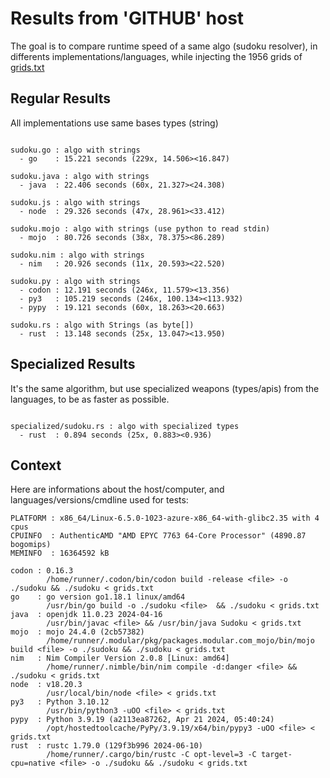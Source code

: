 # Results from 'GITHUB' host

The goal is to compare runtime speed of a same algo (sudoku resolver), in differents implementations/languages, while injecting the 1956 grids of [grids.txt](grids.txt)

## Regular Results

All implementations use same bases types (string)

```

sudoku.go : algo with strings
  - go    : 15.221 seconds (229x, 14.506><16.847)

sudoku.java : algo with strings
  - java  : 22.406 seconds (60x, 21.327><24.308)

sudoku.js : algo with strings
  - node  : 29.326 seconds (47x, 28.961><33.412)

sudoku.mojo : algo with strings (use python to read stdin)
  - mojo  : 80.726 seconds (38x, 78.375><86.289)

sudoku.nim : algo with strings
  - nim   : 20.926 seconds (11x, 20.593><22.520)

sudoku.py : algo with strings
  - codon : 12.191 seconds (246x, 11.579><13.356)
  - py3   : 105.219 seconds (246x, 100.134><113.932)
  - pypy  : 19.121 seconds (60x, 18.263><20.663)

sudoku.rs : algo with Strings (as byte[])
  - rust  : 13.148 seconds (25x, 13.047><13.950)

```

## Specialized Results

It's the same algorithm, but use specialized weapons (types/apis) from the languages, to be as faster as possible.

```

specialized/sudoku.rs : algo with specialized types
  - rust  : 0.894 seconds (25x, 0.883><0.936)

```
## Context

Here are informations about the host/computer, and languages/versions/cmdline used for tests:
```
PLATFORM : x86_64/Linux-6.5.0-1023-azure-x86_64-with-glibc2.35 with 4 cpus
CPUINFO  : AuthenticAMD "AMD EPYC 7763 64-Core Processor" (4890.87 bogomips)
MEMINFO  : 16364592 kB

codon : 0.16.3
        /home/runner/.codon/bin/codon build -release <file> -o ./sudoku && ./sudoku < grids.txt
go    : go version go1.18.1 linux/amd64
        /usr/bin/go build -o ./sudoku <file>  && ./sudoku < grids.txt
java  : openjdk 11.0.23 2024-04-16
        /usr/bin/javac <file> && /usr/bin/java Sudoku < grids.txt
mojo  : mojo 24.4.0 (2cb57382)
        /home/runner/.modular/pkg/packages.modular.com_mojo/bin/mojo build <file> -o ./sudoku && ./sudoku < grids.txt
nim   : Nim Compiler Version 2.0.8 [Linux: amd64]
        /home/runner/.nimble/bin/nim compile -d:danger <file> && ./sudoku < grids.txt
node  : v18.20.3
        /usr/local/bin/node <file> < grids.txt
py3   : Python 3.10.12
        /usr/bin/python3 -uOO <file> < grids.txt
pypy  : Python 3.9.19 (a2113ea87262, Apr 21 2024, 05:40:24)
        /opt/hostedtoolcache/PyPy/3.9.19/x64/bin/pypy3 -uOO <file> < grids.txt
rust  : rustc 1.79.0 (129f3b996 2024-06-10)
        /home/runner/.cargo/bin/rustc -C opt-level=3 -C target-cpu=native <file> -o ./sudoku && ./sudoku < grids.txt

```


